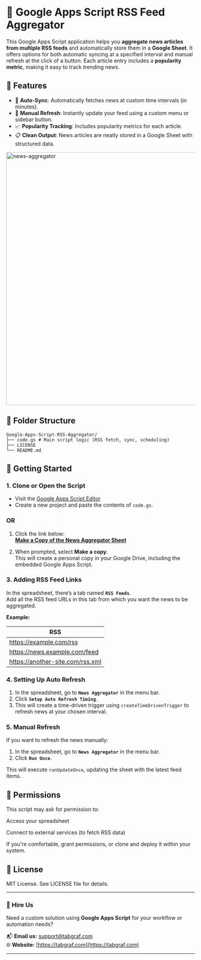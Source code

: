 
# 📰 Google Apps Script RSS Feed Aggregator

This Google Apps Script application helps you **aggregate news articles from multiple RSS feeds** and automatically store them in a **Google Sheet**. It offers options for both automatic syncing at a specified interval and manual refresh at the click of a button. Each article entry includes a **popularity metric**, making it easy to track trending news.

## 📌 Features

- 🔄 **Auto-Sync**: Automatically fetches news at custom time intervals (in minutes).
- 🔘 **Manual Refresh**: Instantly update your feed using a custom menu or sidebar button.
- 📈 **Popularity Tracking**: Includes popularity metrics for each article.
- 📋 **Clean Output**: News articles are neatly stored in a Google Sheet with structured data.
<img width="1513" height="676" alt="news-aggregator" src="https://github.com/user-attachments/assets/3545df03-b29c-4bb1-847e-f083370b4efb" />


## 📁 Folder Structure
```
Google-Apps-Script-RSS-Aggregator/
├── code.gs # Main script logic (RSS fetch, sync, scheduling)
├── LICENSE
└── README.md
```

## 🚀 Getting Started

### 1. **Clone or Open the Script**
- Visit the [Google Apps Script Editor](https://script.google.com/)
- Create a new project and paste the contents of `code.gs`.

### OR

1. Click the link below:  
   **[Make a Copy of the News Aggregator Sheet](https://docs.google.com/spreadsheets/d/1fNpB8YqhQ-FhLeih76sRynfJ4DQ9wWDreKtHkk1H4cw/copy)**

2. When prompted, select **Make a copy**.  
   This will create a personal copy in your Google Drive, including the embedded Google Apps Script.



### 3. Adding RSS Feed Links

In the spreadsheet, there’s a tab named **`RSS Feeds`**.  
Add all the RSS feed URLs in this tab from which you want the news to be aggregated.  

**Example:**

| RSS |
|----------|
| https://example.com/rss |
| https://news.example.com/feed |
| https://another-site.com/rss.xml |

### 4. Setting Up Auto Refresh

1. In the spreadsheet, go to **`News Aggregator`** in the menu bar.  
2. Click **`Setup Auto Refresh Timing`**.  
3. This will create a time-driven trigger using `createTimeDrivenTrigger` to refresh news at your chosen interval.


### 5. Manual Refresh

If you want to refresh the news manually:  

1. In the spreadsheet, go to **`News Aggregator`** in the menu bar.  
2. Click **`Run Once`**.  

This will execute `runUpdateOnce`, updating the sheet with the latest feed items.

## 🔐 Permissions
This script may ask for permission to:

Access your spreadsheet

Connect to external services (to fetch RSS data)

If you're comfortable, grant permissions, or clone and deploy it within your system.

## 📄 License
MIT License. See LICENSE file for details.

---

### 💼 Hire Us

Need a custom solution using **Google Apps Script** for your workflow or automation needs?

📬 **Email us:** [support@tabgraf.com](mailto:support@tabgraf.com)  
🌐 **Website:** [https://tabgraf.com](https://tabgraf.com)

---

